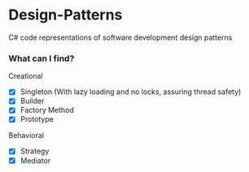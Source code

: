 # Design-Patterns

C# code representations of software development design patterns

### What can I find?

Creational

- [x] Singleton (With lazy loading and no locks, assuring thread safety)
- [x] Builder
- [x] Factory Method
- [x] Prototype

Behavioral

- [x] Strategy
- [x] Mediator
